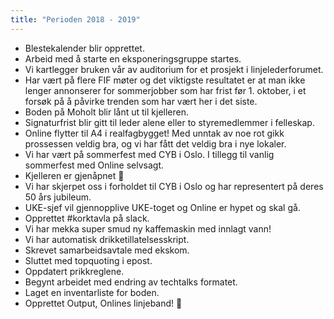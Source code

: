 ```yaml
---
title: "Perioden 2018 - 2019"
---
```


- Blestekalender blir opprettet.
- Arbeid med å starte en eksponeringsgruppe startes. 
- Vi kartlegger bruken vår av auditorium for et prosjekt i linjelederforumet.
- Har vært på flere FIF møter og det viktigste resultatet er at man ikke lenger annonserer for sommerjobber som har frist før 1. oktober, i et forsøk på å påvirke trenden som har vært her i det siste. 
- Boden på Moholt blir lånt ut til kjelleren.
- Signaturfrist blir gitt til leder alene eller to styremedlemmer i felleskap.
- Online flytter til A4 i realfagbygget! Med unntak av noe rot gikk prossessen veldig bra, og vi har fått det veldig bra i nye lokaler. 
- Vi har vært på sommerfest med CYB i Oslo. I tillegg til vanlig sommerfest med Online selvsagt. 
- Kjelleren er gjenåpnet 🎉
- Vi har skjerpet oss i forholdet til CYB i Oslo og har representert på deres 50 års jubileum. 
- UKE-sjef vil gjennopplive UKE-toget og Online er hypet og skal gå. 
- Opprettet #korktavla på slack. 
- Vi har mekka super smud ny kaffemaskin med innlagt vann!
- Vi har automatisk drikketillatelsesskript. 
- Skrevet samarbeidsavtale med ekskom. 
- Sluttet med topquoting i epost. 
- Oppdatert prikkreglene. 
- Begynt arbeidet med endring av techtalks formatet. 
- Laget en inventarliste for boden. 
- Opprettet Output, Onlines linjeband! 🎸